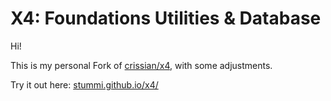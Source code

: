 # X4: Foundations Utilities & Database

Hi!

This is my personal Fork of [crissian/x4](https://github.com/crissian/x4), with some adjustments.

Try it out here: [stummi.github.io/x4/](https://stummi.github.io/x4/)
